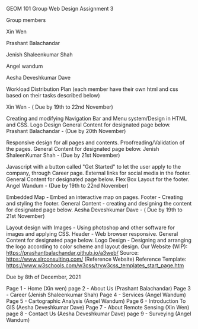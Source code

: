 GEOM 101 Group Web Design Assignment 3

Group members

Xin Wen

Prashant Balachandar

Jenish Shaleenkumar Shah

Angel wandum

Aesha Deveshkumar Dave

Workload Distribution Plan (each member have their own html and css based on their tasks described below)

Xin Wen - ( Due by 19th to 22nd November)

Creating and modifying Navigation Bar and Menu system/Design in HTML and CSS.
Logo Design
General Content for designated page below.
Prashant Balachandar - (Due by 20th November)

Responsive design for all pages and contents.
Proofreading/Validation of the pages.
General Content for designated page below.
Jenish ShaleenKumar Shah - (Due by 21st November)

Javascript with a button called "Get Started" to let the user apply to the company, through Career page.
External links for social media in the footer.
General Content for designated page below.
Flex Box Layout for the footer.
Angel Wandum - (Due by 19th to 22nd November)

Embedded Map - Embed an interactive map on pages.
Footer - Creating and styling the footer.
General Content - creating and designing the content for designated page below.
Aesha Deveshkumar Dave - ( Due by 19th to 21st November)

Layout design with Images - Using photoshop and other software for images and applying CSS.
Header - Web browser responsive.
General Content for designated page below.
Logo Design - Designing and arranging the logo according to color scheme and layout design.
Our Website (WIP): https://prashantbalachandar.github.io/a3web/ Source: https://www.slrconsulting.com/ (Reference Website) Reference Template: https://www.w3schools.com/w3css/tryw3css_templates_start_page.htm

Due by 8th of December, 2021

Page 1 - Home (Xin wen)
page 2 - About Us (Prashant Balachandar)
Page 3 - Career (Jenish Shaleenkumar Shah)
Page 4 - Services (Angel Wandum)
Page 5 - Cartographic Analysis (Angel Wandum)
Page 6 - Introduction To GIS (Aesha Deveshkumar Dave)
Page 7 - About Remote Sensing (Xin Wen)
page 8 - Contact Us (Aesha Deveshkumar Dave)
page 9 - Surveying (Angel Wandum)
